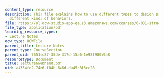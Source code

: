 ```yaml
---
content_type: resource
description: This file explains how to use different types to design procedures with
  different kinds of behaviors.
file: https://ol-ocw-studio-app-qa.s3.amazonaws.com/courses/6-001-structure-and-interpretation-of-computer-programs-spring-2005/a4354fe274e6f04b6a6dda45c813cc28_lecture6webhand.pdf
file_type: application/pdf
learning_resource_types:
- Lecture Notes
ocw_type: OCWFile
parent_title: Lecture Notes
parent_type: CourseSection
parent_uid: 7651cc87-35de-317d-15a6-1e98f980b9a8
resourcetype: Document
title: lecture6webhand.pdf
uid: a4354fe2-74e6-f04b-6a6d-da45c813cc28
---
```

